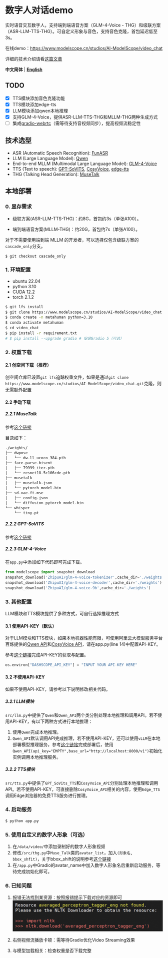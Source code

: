 # 数字人对话demo
实时语音交互数字人，支持端到端语音方案（GLM-4-Voice - THG）和级联方案（ASR-LLM-TTS-THG）。可自定义形象与音色，支持音色克隆，首包延迟低至3s。

在线demo：https://www.modelscope.cn/studios/AI-ModelScope/video_chat

详细的技术介绍请看[这篇文章](https://mp.weixin.qq.com/s/jpoB8O2IyjhXeAWNWnAj7A)

**中文简体** | [**English**](./docs/README_en.md)

## TODO
- [x] TTS模块添加音色克隆功能
- [x] TTS模块添加edge-tts
- [x] LLM模块添加qwen本地推理
- [x] 支持GLM-4-Voice，提供ASR-LLM-TTS-THG和MLLM-THG两种生成方式
- [ ] 集成[gradio-webrtc](https://github.com/freddyaboulton/gradio-webrtc)（需等待支持音视频同步），提高视频流稳定性
 
## 技术选型
* ASR (Automatic Speech Recognition): [FunASR](https://github.com/modelscope/FunASR)
* LLM (Large Language Model): [Qwen](https://github.com/QwenLM/Qwen)
* End-to-end MLLM (Multimodal Large Language Model): [GLM-4-Voice](https://github.com/THUDM/GLM-4-Voice/tree/main)
* TTS (Text to speech): [GPT-SoVITS](https://github.com/RVC-Boss/GPT-SoVITS), [CosyVoice](https://github.com/FunAudioLLM/CosyVoice), [edge-tts](https://github.com/rany2/edge-tts)
* THG (Talking Head Generation): [MuseTalk](https://github.com/TMElyralab/MuseTalk/tree/main)


## 本地部署
### 0. 显存需求
* 级联方案(ASR-LLM-TTS-THG)：约8G，首包约3s（单张A100）。
  
* 端到端语音方案(MLLM-THG)：约20G，首包约7s（单张A100）。
  
对于不需要使用端到端 MLLM 的开发者，可以选择仅包含级联方案的`cascade_only`分支。
```bash
$ git checkout cascade_only
```

### 1. 环境配置

* ubuntu 22.04
* python 3.10
* CUDA 12.2
* torch 2.1.2

```bash
$ git lfs install
$ git clone https://www.modelscope.cn/studios/AI-ModelScope/video_chat.git
$ conda create -n metahuman python=3.10
$ conda activate metahuman
$ cd video_chat
$ pip install -r requirement.txt
# $ pip install --upgrade gradio # 安装Gradio 5（可选）
```

### 2. 权重下载
#### 2.1 创空间下载（推荐）
创空间仓库已设置`git lfs`追踪权重文件，如果是通过`git clone https://www.modelscope.cn/studios/AI-ModelScope/video_chat.git`克隆，则无需额外配置

#### 2.2 手动下载
##### 2.2.1 MuseTalk

参考[这个链接](https://github.com/TMElyralab/MuseTalk/blob/main/README.md#download-weights)

目录如下：
``` plaintext
./weights/
├── dwpose
│   └── dw-ll_ucoco_384.pth
├── face-parse-bisent
│   ├── 79999_iter.pth
│   └── resnet18-5c106cde.pth
├── musetalk
│   ├── musetalk.json
│   └── pytorch_model.bin
├── sd-vae-ft-mse
│   ├── config.json
│   └── diffusion_pytorch_model.bin
└── whisper
    └── tiny.pt
```
##### 2.2.2 GPT-SoVITS

参考[这个链接](https://github.com/RVC-Boss/GPT-SoVITS/blob/main/docs/cn/README.md#%E9%A2%84%E8%AE%AD%E7%BB%83%E6%A8%A1%E5%9E%8B)

##### 2.2.3 GLM-4-Voice
在`app.py`中添加如下代码即可完成下载。
```python
from modelscope import snapshot_download
snapshot_download('ZhipuAI/glm-4-voice-tokenizer',cache_dir='./weights')
snapshot_download('ZhipuAI/glm-4-voice-decoder',cache_dir='./weights')
snapshot_download('ZhipuAI/glm-4-voice-9b',cache_dir='./weights')
```

### 3. 其他配置
LLM模块和TTS模块提供了多种方式，可自行选择推理方式
#### 3.1 使用API-KEY（默认）
对于LLM模块和TTS模块，如果本地机器性能有限，可使用阿里云大模型服务平台百炼提供的[Qwen API](https://help.aliyun.com/zh/dashscope/developer-reference/tongyi-thousand-questions/?spm=a2c4g.11186623.0.0.581423edryZ54Q)和[CosyVoice API](https://help.aliyun.com/zh/dashscope/developer-reference/cosyvoice-large-model-for-speech-synthesis/?spm=a2c4g.11186623.0.0.79ce23ednMIj9m)，请在app.py(line 14)中配置API-KEY。

参考[这个链接](https://help.aliyun.com/zh/dashscope/developer-reference/acquisition-and-configuration-of-api-key?spm=a2c4g.11186623.0.0.7b7344b7jkORJj)完成API-KEY的获取与配置。

```python
os.environ["DASHSCOPE_API_KEY"] = "INPUT YOUR API-KEY HERE"
```

#### 3.2 不使用API-KEY 
如果不使用API-KEY，请参考以下说明修改相关代码。
##### 3.2.1 LLM模块
`src/llm.py`中提供了`Qwen`和`Qwen_API`两个类分别处理本地推理和调用API。若不使用API-KEY，有以下两种方式进行本地推理：
1. 使用`Qwen`完成本地推理。
2. `Qwen_API`默认调用API完成推理，若不使用API-KEY，还可以使用`vLLM`在本地部署模型推理服务，参考[这个链接](https://qwen.readthedocs.io/zh-cn/latest/getting_started/quickstart.html#vllm-for-deployment)完成部署后，使用`Qwen_API(api_key="EMPTY",base_url="http://localhost:8000/v1")`初始化实例调用本地推理服务。

##### 3.2.2 TTS模块
`src/tts.py`中提供了`GPT_SoVits_TTS`和`CosyVoice_API`分别处理本地推理和调用API。若不使用API-KEY，可直接删除`CosyVoice_API`相关的内容，使用`Edge_TTS`调用Edge浏览器的免费TTS服务进行推理。

### 4. 启动服务

```bash
$ python app.py
```
### 5. 使用自定义的数字人形象（可选）
1. 在`/data/video/`中添加录制好的数字人形象视频
2. 修改`/src/thg.py`中`Muse_Talk`类的`avatar_list`，加入`(形象名, bbox_shfit)`，关于bbox_shift的说明参考[这个链接](https://github.com/TMElyralab/MuseTalk?tab=readme-ov-file#use-of-bbox_shift-to-have-adjustable-results)
3. 在`/app.py`中Gradio的avatar_name中加入数字人形象名后重新启动服务，等待完成初始化即可。

### 6. 已知问题
1. 报错无法找到某资源：按照报错提示下载对应的资源即可
![alt text](image.png)

2. 右侧视频流播放卡顿：需等待Gradio优化Video Streaming效果
3. 与模型加载相关：检查权重是否下载完整

